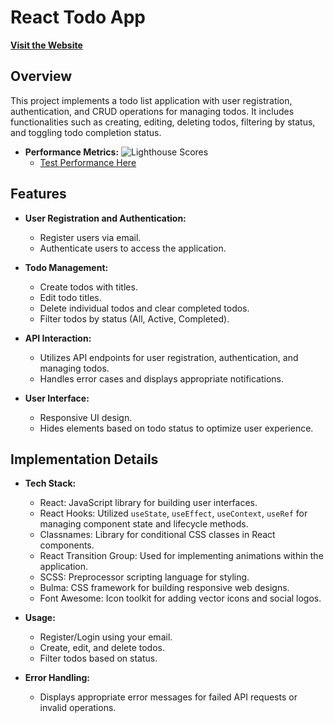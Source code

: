 # React Todo App

[**Visit the Website**](https://techamster.github.io/todo/)

## Overview
This project implements a todo list application with user registration, authentication, and CRUD operations for managing todos. It includes functionalities such as creating, editing, deleting todos, filtering by status, and toggling todo completion status.

- **Performance Metrics:**
  ![Lighthouse Scores](https://imgdb.net/storage/uploads/f7b59a6cdaa643d9d0d987d8a6bf1d252ac8b1bda55097e37a27a984781b09a2.png)
  - [Test Performance Here](https://pagespeed.web.dev/analysis/https-techamster-github-io-backery/1pma2mu6ed?form_factor=desktop)

## Features
- **User Registration and Authentication:**
  - Register users via email.
  - Authenticate users to access the application.

- **Todo Management:**
  - Create todos with titles.
  - Edit todo titles.
  - Delete individual todos and clear completed todos.
  - Filter todos by status (All, Active, Completed).

- **API Interaction:**
  - Utilizes API endpoints for user registration, authentication, and managing todos.
  - Handles error cases and displays appropriate notifications.

- **User Interface:**
  - Responsive UI design.
  - Hides elements based on todo status to optimize user experience.

## Implementation Details
- **Tech Stack:**
  - React: JavaScript library for building user interfaces.
  - React Hooks: Utilized `useState`, `useEffect`, `useContext`, `useRef` for managing component state and lifecycle methods.
  - Classnames: Library for conditional CSS classes in React components.
  - React Transition Group: Used for implementing animations within the application.
  - SCSS: Preprocessor scripting language for styling.
  - Bulma: CSS framework for building responsive web designs.
  - Font Awesome: Icon toolkit for adding vector icons and social logos.

- **Usage:**
  - Register/Login using your email.
  - Create, edit, and delete todos.
  - Filter todos based on status.

- **Error Handling:**
  - Displays appropriate error messages for failed API requests or invalid operations.
